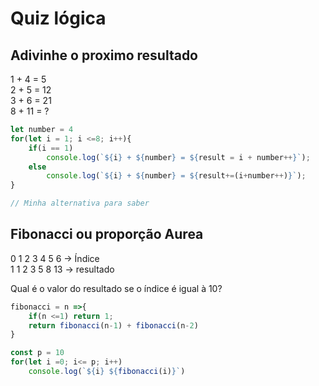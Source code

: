 # Quiz lógica

## Adivinhe o proximo resultado
<p> 
1 + 4 = 5 <br />
2 + 5 = 12 <br />
3 + 6 = 21 <br />
8 + 11 = ?
</P>

```js
let number = 4
for(let i = 1; i <=8; i++){
    if(i == 1)
        console.log(`${i} + ${number} = ${result = i + number++}`);
    else
        console.log(`${i} + ${number} = ${result+=(i+number++)}`);
}

// Minha alternativa para saber

```
## Fibonacci ou proporção Aurea
<p>0 1 2 3 4 5  6 -> Índice<br />
    1 1 2 3 5 8 13 -> resultado</p>
<p>Qual é o valor do resultado se o índice é igual à 10?

```js
fibonacci = n =>{
    if(n <=1) return 1;
    return fibonacci(n-1) + fibonacci(n-2)
}

const p = 10
for(let i =0; i<= p; i++)
    console.log(`${i} ${fibonacci(i)}`)

```